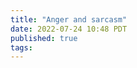 ```yaml
---
title: "Anger and sarcasm"
date: 2022-07-24 10:48 PDT
published: true
tags:
---
```




<blockquote markdown="1">



</blockquote>
